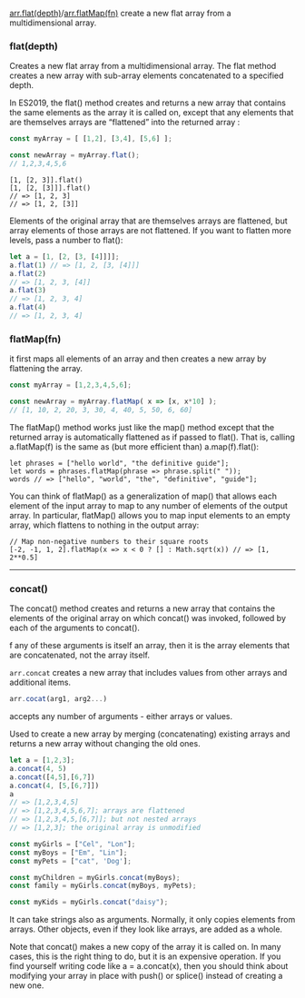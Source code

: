 

[arr.flat(depth)](https://developer.mozilla.org/en-US/docs/Web/JavaScript/Reference/Global_Objects/Array/flat)/[arr.flatMap(fn)](https://developer.mozilla.org/en-US/docs/Web/JavaScript/Reference/Global_Objects/Array/flatMap) create a new flat array from a multidimensional array.

### flat(depth)

Creates a new flat array from a multidimensional array.
The flat method creates a new array with sub-array elements concatenated to a specified depth.

In ES2019, the flat() method creates and returns a new array that contains the same
elements as the array it is called on, except that any elements that are themselves
arrays are “flattened” into the returned array :

```js
const myArray = [ [1,2], [3,4], [5,6] ];

const newArray = myArray.flat();
// 1,2,3,4,5,6
```


```
[1, [2, 3]].flat()
[1, [2, [3]]].flat()
// => [1, 2, 3]
// => [1, 2, [3]]
```

Elements of the
original array that are themselves arrays are flattened, but array elements of those
arrays are not flattened. If you want to flatten more levels, pass a number to flat():
```js
let a = [1, [2, [3, [4]]]];
a.flat(1) // => [1, 2, [3, [4]]]
a.flat(2)
// => [1, 2, 3, [4]]
a.flat(3)
// => [1, 2, 3, 4]
a.flat(4)
// => [1, 2, 3, 4]
```

### flatMap(fn)

it first maps all elements of an array and then creates a new array by flattening the array.

```js
const myArray = [1,2,3,4,5,6];

const newArray = myArray.flatMap( x => [x, x*10] );
// [1, 10, 2, 20, 3, 30, 4, 40, 5, 50, 6, 60]
```

The flatMap() method works just like the map() method 
except that the returned array is automatically flattened as if passed to flat(). That
is, calling a.flatMap(f) is the same as (but more efficient than) a.map(f).flat():
```
let phrases = ["hello world", "the definitive guide"];
let words = phrases.flatMap(phrase => phrase.split(" "));
words // => ["hello", "world", "the", "definitive", "guide"];
```
You can think of flatMap() as a generalization of map() that allows each element of
the input array to map to any number of elements of the output array. In particular,
flatMap() allows you to map input elements to an empty array, which flattens to
nothing in the output array:
```
// Map non-negative numbers to their square roots
[-2, -1, 1, 2].flatMap(x => x < 0 ? [] : Math.sqrt(x)) // => [1, 2**0.5]
```

____


### concat()

The concat() method creates and returns a new array that contains the elements of
the original array on which concat() was invoked, followed by each of the arguments
to concat().

f any of these arguments is itself an array, then it is the array elements
that are concatenated, not the array itself.

`arr.concat` creates a new array that includes values from other arrays and additional items.
```js
arr.cocat(arg1, arg2...)
```
accepts any number of arguments - either arrays or values.

Used to create a new array by merging (concatenating) existing arrays and returns a new array without changing the old ones.

```js
let a = [1,2,3];
a.concat(4, 5)
a.concat([4,5],[6,7])
a.concat(4, [5,[6,7]])
a
// => [1,2,3,4,5]
// => [1,2,3,4,5,6,7]; arrays are flattened
// => [1,2,3,4,5,[6,7]]; but not nested arrays
// => [1,2,3]; the original array is unmodified
```

```js
const myGirls = ["Cel", "Lon"];
const myBoys = ["Em", "Lin"];
const myPets = ["cat", 'Dog'];

const myChildren = myGirls.concat(myBoys);
const family = myGirls.concat(myBoys, myPets);

const myKids = myGirls.concat("daisy");
```
It can take strings also as arguments.
Normally, it only copies elements from arrays. Other objects, even if they look like arrays, are added as a whole.

Note that concat() makes a new copy of the array it is called on. In many cases, this
is the right thing to do, but it is an expensive operation. If you find yourself writing
code like a = a.concat(x), then you should think about modifying your array in
place with push() or splice() instead of creating a new one.

